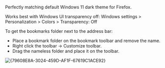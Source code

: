 Perfectly matching default Windows 11 dark theme for Firefox.


Works best with Windows UI transparency off: Windows settings > Personalization > Colors > Transparency: Off


To get the bookmarks folder next to the address bar:  
- Place a bookmark folder on the bookmark toolbar and remove the name.
- Right click the toolbar -> Customize toolbar.
- Drag the nameless folder and place it on the toolbar.


![{79608E8A-3024-459D-AF1F-67619C1ACE92}](https://github.com/user-attachments/assets/fc63cd3e-9ce4-47c6-9729-768a28c0138a)


